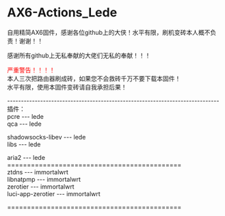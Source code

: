 # AX6-Actions_Lede
自用精简AX6固件，感谢各位github上的大侠！水平有限，刷机变砖本人概不负责！谢谢！！

感谢所有github上无私奉献的大佬们无私的奉献！！！<br>

<font color=red>严重警告！！！！</font><br>
本人三次把路由器刷成砖，如果您不会救砖千万不要下载本固件！<br>
水平有限，使用本固件变砖请自我承担后果！<br>

-----------------------------------------------------------------------------<br>
插件： <br>
pcre --- lede <br>
qca --- lede <br>

shadowsocks-libev --- lede <br>
libs --- lede <br>

aria2 --- lede <br>
============================================<br>
ztdns --- immortalwrt <br>
libnatpmp --- immortalwrt <br>
zerotier --- immortalwrt <br>
luci-app-zerotier --- immortalwrt <br>

============================================<br>
